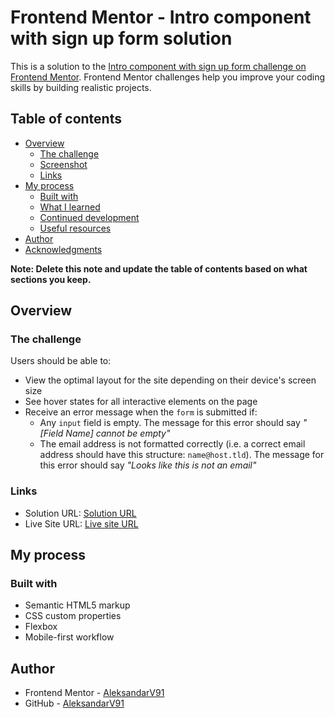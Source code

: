 # Frontend Mentor - Intro component with sign up form solution

This is a solution to the [Intro component with sign up form challenge on Frontend Mentor](https://www.frontendmentor.io/challenges/intro-component-with-signup-form-5cf91bd49edda32581d28fd1). Frontend Mentor challenges help you improve your coding skills by building realistic projects.

## Table of contents

- [Overview](#overview)
  - [The challenge](#the-challenge)
  - [Screenshot](#screenshot)
  - [Links](#links)
- [My process](#my-process)
  - [Built with](#built-with)
  - [What I learned](#what-i-learned)
  - [Continued development](#continued-development)
  - [Useful resources](#useful-resources)
- [Author](#author)
- [Acknowledgments](#acknowledgments)

**Note: Delete this note and update the table of contents based on what sections you keep.**

## Overview

### The challenge

Users should be able to:

- View the optimal layout for the site depending on their device's screen size
- See hover states for all interactive elements on the page
- Receive an error message when the `form` is submitted if:
  - Any `input` field is empty. The message for this error should say _"[Field Name] cannot be empty"_
  - The email address is not formatted correctly (i.e. a correct email address should have this structure: `name@host.tld`). The message for this error should say _"Looks like this is not an email"_

### Links

- Solution URL: [Solution URL](https://github.com/AleksandarV91/Intro-component-with-signup-form-master)
- Live Site URL: [Live site URL](https://aleksandarv91.github.io/Intro-component-with-signup-form-master/)

## My process

### Built with

- Semantic HTML5 markup
- CSS custom properties
- Flexbox
- Mobile-first workflow

## Author

- Frontend Mentor - [AleksandarV91](https://www.frontendmentor.io/profile/AleksandarV91)
- GitHub - [AleksandarV91](https://github.com/AleksandarV91)
